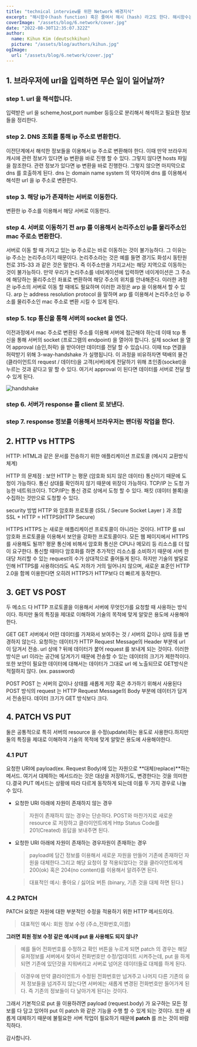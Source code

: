 ```yaml
---
title: "technical interview를 위한 Network 배경지식"
excerpt: "해시함수(hash function) 혹은 줄여서 해시 (hash) 라고도 한다. 해시함수는 임의의 길이의 데이터를 고정된 길이의 데이터로 매핑하는 함수를 말한다. 이과정에서 매핑 전 원래 데이터의 값을 키(key), 매핑 후 데이터의 값을 해시값(hash value),매핑하는 과정 자체를 해싱(hashing)라고 합니다"
coverImage: "/assets/blog/6.network/cover.jpg"
date: "2022-08-30T12:35:07.322Z"
author:
  name: Kihun Kim (deutschkihun)
  picture: "/assets/blog/authors/kihun.jpg"
ogImage:
  url: "/assets/blog/6.network/cover.jpg"
---
```


## 1. 브라우저에 url을 입력하면 무슨 일이 일어날까?

### step 1. url 을 해석합니다.

입력받은 url 을 scheme,host,port number 등등으로 분리해서 해석하고 필요한 정보들을 정리한다.

### step 2. DNS 조회를 통해 ip 주소로 변환한다.

이전단계에서 해석한 정보들을 이용해서 ip 주소로 변환해야 한다. 이때 만약 브라우저 캐시에 관련 정보가 있다면 ip 변환을 바로 진행 할 수 있다. 그렇지 않다면 hosts 파일을 참조한다. 관련 정보가 있다면 ip 변환을 바로 진행한다. 그렇지 않으면 마지막으로 dns 를 호출하게 된다. dns 는 domain name system 의 약자이며 dns 를 이용해서 해석한 url 을 ip 주소로 변환한다.

### step 3. 해당 ip가 존재하는 서버로 이동한다.

변환한 ip 주소를 이용해서 해당 서버로 이동한다.

### step 4. 서버로 이동하기 전 arp 를 이용해서 논리주소인 ip를 물리주소인 mac 주로소 변환한다.

서버로 이동 할 때 가지고 있는 ip 주소로는 바로 이동하는 것이 불가능하다. 그 이유는 ip 주소는 논리주소이기 때문이다. 논리주소라는 것은 예를 들면 경기도 화성시 동탄원천로 315-33 과 같은 것은 말한다. 즉 이주소만을 가지고서는 해당 지역으로 이동하는 것이 불가능하다. 만약 우리가 논리주소를 네비게이션에 입력하면 네이게이션은 그 주소에 해당하는 물리주소인 좌표로 변환하여 해당 주소의 위치를 안내해준다. 이러한 과정은 ip주소의 서버로 이동 할 때에도 필요하며 이러한 과정은 arp 을 이용해서 할 수 있다. arp 는 address resolution protocol 을 말하며 arp 를 이용해서 논리주소인 ip 주소를 물리주소인 mac 주소로 변환 시킬 수 있게 된다.

### step 5. tcp 통신을 통해 서버의 socket 을 연다.

이전과정에서 mac 주소로 변환된 주소를 이용해 서버에 접근해야 하는데 이때 tcp 통신을 통해 서버의 socket (프로그램의 endpoint) 을 열어야 합니다.
실제 socket 을 열어 approval (승인,허락) 을 받아야만 데이터를 전달 할 수 있습니다.
이때 tcp 연결을 허락받기 위해 3-way-handshake 가 실행됩니다.
이 과정을 비유하자면 택배의 물건 (클라이언트의 request / 데이터)을 고객(서버)에게 전달하기 위해 초인종(socket)을 누르는 것과 같다고 말 할 수 있다.
여기서 approval 이 된다면 데이터를 서버로 전달 할 수 있게 된다.

![handshake](/assets/blog/6.network/handshake.png)

### step 6. 서버가 response 를 client 로 보낸다.

### step 7. response 정보를 이용해서 브라우저는 랜더링 작업을 한다.

## 2. HTTP vs HTTPS

HTTP: HTML과 같은 문서를 전송하기 위한 애플리케이션 프로토콜 (메시지 교환방식 체계)

HTTP 의 문제점 : 보안
HTTP 는 평문 (암호화 되지 않은 데이터) 통신이기 때문에 도청이 가능하다.
통신 상대를 확인하지 않기 때문에 위장이 가능하다.
TCP/IP 는 도청 가능한 네트워크이다.
TCP/IP는 통신 경로 상에서 도청 할 수 있다. 패킷 (데이터 블록)을 수집하는 것만으로 도청할 수 있다.

security 방법
HTTP 와 암호화 프로토콜 (SSL / Secure Socket Layer ) 과 조합
SSL + HTTP = HTTPS(HTTP Secure)

HTTPS
HTTPS 는 새로운 애플리케이션 프로토콜이 아니라는 것이다.
HTTP 를 ssl 암호화 프로토콜을 이용해서 보안을 강화한 프로토콜이다.
모든 웹 페이지에서 HTTPS를 사용해도 될까?
평문 통신에 비해서 암호화 통신은 CPU나 메모리 등 리소스를 더 많이 요구한다.
통신할 때마다 암호화를 하면 추가적인 리소스를 소비하기 때문에 서버 한 대당 처리할 수 있는 request의 수가 상대적으로 줄어들게 된다.
하지만 기술의 발달로 인해 HTTPS를 사용하더라도 속도 저하가 거의 일어나지 않으며, 새로운 표준인 HTTP 2.0을 함께 이용한다면 오히려 HTTPS가 HTTP보다 더 빠르게 동작한다.

## 3. GET VS POST

두 메소드 다 HTTP 프로토콜을 이용해서 서버에 무엇인가를 요청할 때 사용하는 방식이다. 하지만 둘의 특징을 제대로 이해하여 기술의 목적에 맞게 알맞은 용도에 사용해야한다.

GET
GET 서버에서 어떤 데이터를 가져와서 보여주는 것 / 서버의 값이나 상태 등을 변경하지 않는다.
요청하는 데이터가 HTTP Request Message의 Header 부분에 url 이 담겨서 전송.
url 상에 ? 뒤에 데이터가 붙어 request 를 보내게 되는 것이다.
이러한 방식은 url 이라는 공간에 담겨가기 때문에 전송할 수 있는 데이터의 크기가 제한적이다.
또한 보안이 필요한 데이터에 대해서는 데이터가 그대로 url 에 노출되므로 GET방식은 적절하지 않다. (ex. password)

POST
POST 는 서버의 값이나 상태를 새롭게 저장 혹은 추가하기 위해서 사용된다
POST 방식의 request 는 HTTP Request Message의 Body 부분에 데이터가 담겨서 전송된다.
데이터 크기가 GET 방식보다 크다.

## 4. PATCH VS PUT

둘은 공통적으로 특히 서버의 resource 을 수정(update)하는 용도로 사용한다.하지만 둘의 특징을 제대로 이해하여 기술의 목적에 맞게 알맞은 용도에 사용해야한다.

### 4.1 PUT

요청한 URI에 payload(ex. Request Body)에 있는 자원으로 **대체(replace)**하는 메서드. 여기서 대체하는 메서드라는 것은 대상을 저장하기도, 변경한다는 것을 의미한다.결국 PUT 메서드는 상황에 따라 다르게 동작하게 되는데 이를 두 가지 경우로 나눌수 있다.

- 요청한 URI 아래에 자원이 존재하지 않는 경우

  > 자원이 존재하지 않는 경우는 단순하다. POST와 마찬가지로 새로운 resource 로 저장하고 클라이언트에게 Http Status Code를 201(Created) 응답을 보내주면 된다.

- 요청한 URI 아래에 자원이 존재하는 경우자원이 존재하는 경우

  > payload에 담긴 정보를 이용해서 새로운 자원을 만들어 기존에 존재하던 자원을 대체한다.그리고 해당 요청이 잘 적용되었다는 것을 클라이언트에게 200(ok) 혹은 204(no content)를 이용해서 알려주면 된다.

  > 대표적인 예시: 좋아요 / 싫어요 버튼 (binary, 기존 것을 대체 하면 된다.)

### 4.2 PATCH

PATCH 요청은 자원에 대한 부분적인 수정을 적용하기 위한 HTTP 메서드이다.

> 대표적인 예시: 회원 정보 수정 (주소,전화번호,이름)

**그러면 회원 정보 수정 같은 예시에 put 을 사용해도 되지 않나?**

> 예를 들어 전화번호를 수정하고 확인 버튼을 누르게 되면 patch 의 경우는 해당 유저정보를 서버에서 찾아서 전화번호만 수정/업데이트 시켜주는데, put 을 하게 되면 기존에 있던것을 지워버리고 서버로 넘어온 데이터들로 대체를 하게 된다.

> 이경우에 만약 클라이언트가 수정된 전화번호만 넘겨주고 나머지 다른 기존의 유저 정보들을 넘겨주지 않는다면 서버에는 새롭게 변경된 전화번호만 들어가게 된다. 즉 기존의 정보들이 다 날아가게 된다는 것이다.

그래서 기본적으로 put 을 이용하려면 payload (request.body) 가 요구하는 모든 정보를 다 담고 있어야 put 이 patch 와 같은 기능을 수행 할 수 있게 되는 것이다.
또한 새롭게 대체하기 때문에 불필요한 서버 작업이 필요하기 때문에 **patch** 를 쓰는 것이 바람직하다.

감사합니다.
